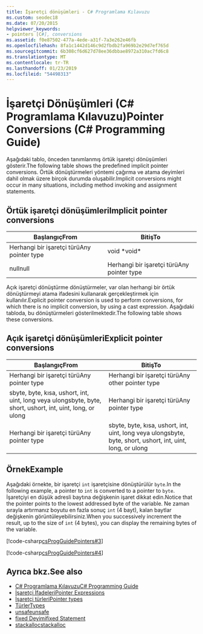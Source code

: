 ```yaml
---
title: İşaretçi dönüşümleri - C# Programlama Kılavuzu
ms.custom: seodec18
ms.date: 07/20/2015
helpviewer_keywords:
- pointers [C#], conversions
ms.assetid: f0e87502-477a-4ede-a31f-7a3e262e46fb
ms.openlocfilehash: 8fa1c1442d146c9d2fbdb2fa969b2e29d7ef765d
ms.sourcegitcommit: 6b308cf6d627d78ee36dbbae8972a310ac7fd6c8
ms.translationtype: MT
ms.contentlocale: tr-TR
ms.lasthandoff: 01/23/2019
ms.locfileid: "54498313"
---
```

# <a name="pointer-conversions-c-programming-guide"></a><span data-ttu-id="5e504-102">İşaretçi Dönüşümleri (C# Programlama Kılavuzu)</span><span class="sxs-lookup"><span data-stu-id="5e504-102">Pointer Conversions (C# Programming Guide)</span></span>
<span data-ttu-id="5e504-103">Aşağıdaki tablo, önceden tanımlanmış örtük işaretçi dönüşümleri gösterir.</span><span class="sxs-lookup"><span data-stu-id="5e504-103">The following table shows the predefined implicit pointer conversions.</span></span> <span data-ttu-id="5e504-104">Örtük dönüştürmeleri yöntemi çağırma ve atama deyimleri dahil olmak üzere birçok durumda oluşabilir.</span><span class="sxs-lookup"><span data-stu-id="5e504-104">Implicit conversions might occur in many situations, including method invoking and assignment statements.</span></span>  
  
## <a name="implicit-pointer-conversions"></a><span data-ttu-id="5e504-105">Örtük işaretçi dönüşümleri</span><span class="sxs-lookup"><span data-stu-id="5e504-105">Implicit pointer conversions</span></span>  
  
|<span data-ttu-id="5e504-106">Başlangıç</span><span class="sxs-lookup"><span data-stu-id="5e504-106">From</span></span>|<span data-ttu-id="5e504-107">Bitiş</span><span class="sxs-lookup"><span data-stu-id="5e504-107">To</span></span>|  
|----------|--------|  
|<span data-ttu-id="5e504-108">Herhangi bir işaretçi türü</span><span class="sxs-lookup"><span data-stu-id="5e504-108">Any pointer type</span></span>|<span data-ttu-id="5e504-109">void \*</span><span class="sxs-lookup"><span data-stu-id="5e504-109">void\*</span></span>|  
|<span data-ttu-id="5e504-110">null</span><span class="sxs-lookup"><span data-stu-id="5e504-110">null</span></span>|<span data-ttu-id="5e504-111">Herhangi bir işaretçi türü</span><span class="sxs-lookup"><span data-stu-id="5e504-111">Any pointer type</span></span>|  
  
 <span data-ttu-id="5e504-112">Açık işaretçi dönüştürme dönüştürmeler, var olan herhangi bir örtük dönüştürmeyi atama ifadesini kullanarak gerçekleştirmek için kullanılır.</span><span class="sxs-lookup"><span data-stu-id="5e504-112">Explicit pointer conversion is used to perform conversions, for which there is no implicit conversion, by using a cast expression.</span></span> <span data-ttu-id="5e504-113">Aşağıdaki tabloda, bu dönüştürmeleri gösterilmektedir.</span><span class="sxs-lookup"><span data-stu-id="5e504-113">The following table shows these conversions.</span></span>  
  
## <a name="explicit-pointer-conversions"></a><span data-ttu-id="5e504-114">Açık işaretçi dönüşümleri</span><span class="sxs-lookup"><span data-stu-id="5e504-114">Explicit pointer conversions</span></span>  
  
|<span data-ttu-id="5e504-115">Başlangıç</span><span class="sxs-lookup"><span data-stu-id="5e504-115">From</span></span>|<span data-ttu-id="5e504-116">Bitiş</span><span class="sxs-lookup"><span data-stu-id="5e504-116">To</span></span>|  
|----------|--------|  
|<span data-ttu-id="5e504-117">Herhangi bir işaretçi türü</span><span class="sxs-lookup"><span data-stu-id="5e504-117">Any pointer type</span></span>|<span data-ttu-id="5e504-118">Herhangi bir işaretçi türü</span><span class="sxs-lookup"><span data-stu-id="5e504-118">Any other pointer type</span></span>|  
|<span data-ttu-id="5e504-119">sbyte, byte, kısa, ushort, int, uint, long veya ulong</span><span class="sxs-lookup"><span data-stu-id="5e504-119">sbyte, byte, short, ushort, int, uint, long, or ulong</span></span>|<span data-ttu-id="5e504-120">Herhangi bir işaretçi türü</span><span class="sxs-lookup"><span data-stu-id="5e504-120">Any pointer type</span></span>|  
|<span data-ttu-id="5e504-121">Herhangi bir işaretçi türü</span><span class="sxs-lookup"><span data-stu-id="5e504-121">Any pointer type</span></span>|<span data-ttu-id="5e504-122">sbyte, byte, kısa, ushort, int, uint, long veya ulong</span><span class="sxs-lookup"><span data-stu-id="5e504-122">sbyte, byte, short, ushort, int, uint, long, or ulong</span></span>|  
  
## <a name="example"></a><span data-ttu-id="5e504-123">Örnek</span><span class="sxs-lookup"><span data-stu-id="5e504-123">Example</span></span>  
 <span data-ttu-id="5e504-124">Aşağıdaki örnekte, bir işaretçi `int` işaretçisine dönüştürülür `byte`.</span><span class="sxs-lookup"><span data-stu-id="5e504-124">In the following example, a pointer to `int` is converted to a pointer to `byte`.</span></span> <span data-ttu-id="5e504-125">İşaretçiyi en düşük adresli baytına değişkenin işaret dikkat edin.</span><span class="sxs-lookup"><span data-stu-id="5e504-125">Notice that the pointer points to the lowest addressed byte of the variable.</span></span> <span data-ttu-id="5e504-126">Ne zaman sırayla artırmanız boyutu en fazla sonuç `int` (4 bayt), kalan baytlar değişkenin görüntüleyebilirsiniz.</span><span class="sxs-lookup"><span data-stu-id="5e504-126">When you successively increment the result, up to the size of `int` (4 bytes), you can display the remaining bytes of the variable.</span></span>  
  
 [!code-csharp[csProgGuidePointers#3](../../../csharp/programming-guide/unsafe-code-pointers/codesnippet/CSharp/pointer-conversions_1.cs)]  
  
 [!code-csharp[csProgGuidePointers#4](../../../csharp/programming-guide/unsafe-code-pointers/codesnippet/CSharp/pointer-conversions_2.cs)]  
  
## <a name="see-also"></a><span data-ttu-id="5e504-127">Ayrıca bkz.</span><span class="sxs-lookup"><span data-stu-id="5e504-127">See also</span></span>

- [<span data-ttu-id="5e504-128">C# Programlama Kılavuzu</span><span class="sxs-lookup"><span data-stu-id="5e504-128">C# Programming Guide</span></span>](../../../csharp/programming-guide/index.md)
- [<span data-ttu-id="5e504-129">İşaretçi İfadeleri</span><span class="sxs-lookup"><span data-stu-id="5e504-129">Pointer Expressions</span></span>](../../../csharp/programming-guide/unsafe-code-pointers/pointer-expressions.md)
- [<span data-ttu-id="5e504-130">İşaretçi türleri</span><span class="sxs-lookup"><span data-stu-id="5e504-130">Pointer types</span></span>](../../../csharp/programming-guide/unsafe-code-pointers/pointer-types.md)
- [<span data-ttu-id="5e504-131">Türler</span><span class="sxs-lookup"><span data-stu-id="5e504-131">Types</span></span>](../../../csharp/language-reference/keywords/types.md)
- [<span data-ttu-id="5e504-132">unsafe</span><span class="sxs-lookup"><span data-stu-id="5e504-132">unsafe</span></span>](../../../csharp/language-reference/keywords/unsafe.md)
- [<span data-ttu-id="5e504-133">fixed Deyimi</span><span class="sxs-lookup"><span data-stu-id="5e504-133">fixed Statement</span></span>](../../../csharp/language-reference/keywords/fixed-statement.md)
- [<span data-ttu-id="5e504-134">stackalloc</span><span class="sxs-lookup"><span data-stu-id="5e504-134">stackalloc</span></span>](../../../csharp/language-reference/keywords/stackalloc.md)
